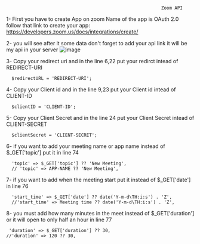                                                               Zoom API

1- First you have to create App on zoom Name of the app is OAuth 2.0
  follow that link to create your app:
  https://developers.zoom.us/docs/integrations/create/

2- you will see after it some data don't forget to add your api link it will be my api in your server 
  ![image](https://github.com/MoBashandy/zoom-api/assets/105816920/b3d3ab10-a1be-4c7e-a930-c6573b51554f)

3- Copy your redirect uri and in the line 6,22 put your redirct intead of REDIRECT-URI 

      $redirectURL = 'REDIRECT-URI';

4- Copy your Client id and in the line 9,23 put your Client id intead of CLIENT-ID

      $clientID = 'CLIENT-ID';

5- Copy your Client Secret and in the line 24 put your Client Secret intead of CLIENT-SECRET

      $clientSecret = 'CLIENT-SECRET';
6- if you want to add your meeting name or app name instead of $_GET['topic'] put it in line 74

      'topic' => $_GET['topic'] ?? 'New Meeting', 
      // 'topic' => APP-NAME ?? 'New Meeting',

7- if you want to add when the meeting start put it instead of $_GET['date'] in line 76

      'start_time' => $_GET['date'] ?? date('Y-m-d\TH:i:s') . 'Z',
      //'start_time' => Meeting time ?? date('Y-m-d\TH:i:s') . 'Z',

8- you must add how many minutes in the meet instead of $_GET['duration']  or it will open to only half an hour in line 77

     'duration' => $_GET['duration'] ?? 30,
    //'duration' => 120 ?? 30,

    





      
  
